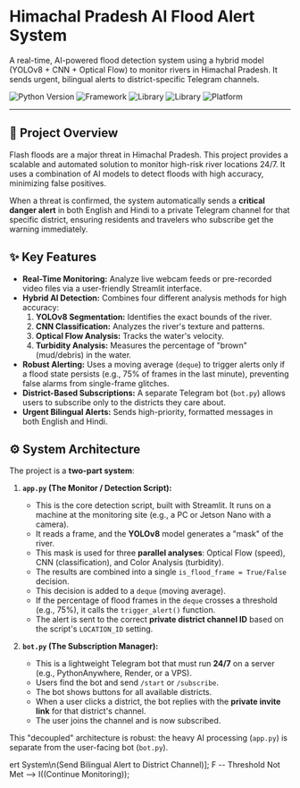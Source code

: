 
# Himachal Pradesh AI Flood Alert System

A real-time, AI-powered flood detection system using a hybrid model (YOLOv8 + CNN + Optical Flow) to monitor rivers in Himachal Pradesh. It sends urgent, bilingual alerts to district-specific Telegram channels.

![Python Version](https://img.shields.io/badge/python-3.10+-blue?style=for-the-badge&logo=python)
![Framework](https://img.shields.io/badge/Streamlit-FF4B4B?style=for-the-badge&logo=streamlit)
![Library](https://img.shields.io/badge/PyTorch-EE4C2C?style=for-the-badge&logo=pytorch)
![Library](https://img.shields.io/badge/YOLOv8-004F71?style=for-the-badge&logo=ultralytics)
![Platform](https://img.shields.io/badge/Telegram-26A5E4?style=for-the-badge&logo=telegram)

---

## 🎯 Project Overview

Flash floods are a major threat in Himachal Pradesh. This project provides a scalable and automated solution to monitor high-risk river locations 24/7. It uses a combination of AI models to detect floods with high accuracy, minimizing false positives.

When a threat is confirmed, the system automatically sends a **critical danger alert** in both English and Hindi to a private Telegram channel for that specific district, ensuring residents and travelers who subscribe get the warning immediately.

## ✨ Key Features

* **Real-Time Monitoring:** Analyze live webcam feeds or pre-recorded video files via a user-friendly Streamlit interface.
* **Hybrid AI Detection:** Combines four different analysis methods for high accuracy:
    1.  **YOLOv8 Segmentation:** Identifies the exact bounds of the river.
    2.  **CNN Classification:** Analyzes the river's texture and patterns.
    3.  **Optical Flow Analysis:** Tracks the water's velocity.
    4.  **Turbidity Analysis:** Measures the percentage of "brown" (mud/debris) in the water.
* **Robust Alerting:** Uses a moving average (`deque`) to trigger alerts only if a flood state persists (e.g., 75% of frames in the last minute), preventing false alarms from single-frame glitches.
* **District-Based Subscriptions:** A separate Telegram bot (`bot.py`) allows users to subscribe only to the districts they care about.
* **Urgent Bilingual Alerts:** Sends high-priority, formatted messages in both English and Hindi.

## ⚙️ System Architecture

The project is a **two-part system**:

1.  **`app.py` (The Monitor / Detection Script):**
    * This is the core detection script, built with Streamlit. It runs on a machine at the monitoring site (e.g., a PC or Jetson Nano with a camera).
    * It reads a frame, and the **YOLOv8** model generates a "mask" of the river.
    * This mask is used for three **parallel analyses**: Optical Flow (speed), CNN (classification), and Color Analysis (turbidity).
    * The results are combined into a single `is_flood_frame = True/False` decision.
    * This decision is added to a `deque` (moving average).
    * If the percentage of flood frames in the `deque` crosses a threshold (e.g., 75%), it calls the `trigger_alert()` function.
    * The alert is sent to the correct **private district channel ID** based on the script's `LOCATION_ID` setting.

2.  **`bot.py` (The Subscription Manager):**
    * This is a lightweight Telegram bot that must run **24/7** on a server (e.g., PythonAnywhere, Render, or a VPS).
    * Users find the bot and send `/start` or `/subscribe`.
    * The bot shows buttons for all available districts.
    * When a user clicks a district, the bot replies with the **private invite link** for that district's channel.
    * The user joins the channel and is now subscribed.

This "decoupled" architecture is robust: the heavy AI processing (`app.py`) is separate from the user-facing bot (`bot.py`).

ert System\n(Send Bilingual Alert to District Channel)];
    F -- Threshold Not Met --> I((Continue Monitoring));
